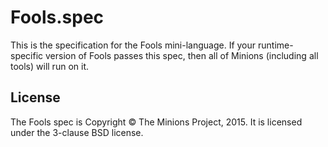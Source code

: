# Fools.spec
This is the specification for the Fools mini-language. If your runtime-specific version of Fools passes this spec, then all of Minions (including all tools) will run on it.


## License

The Fools spec is Copyright &copy; The Minions Project, 2015. It is licensed under the 3-clause BSD license.
